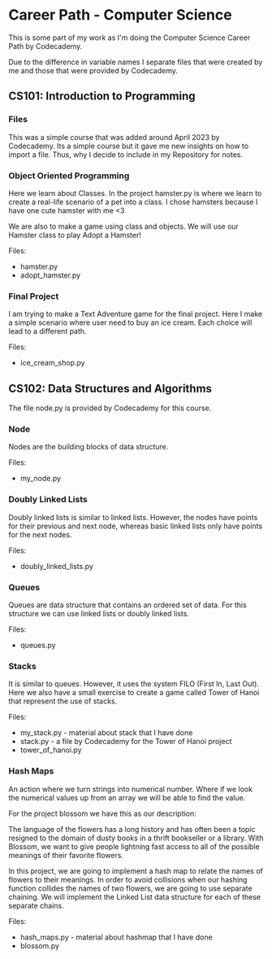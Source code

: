# Career Path - Computer Science

This is some part of my work as I'm doing the Computer Science Career Path by Codecademy.

Due to the difference in variable names I separate files that were created by me and those that were provided by Codecademy.

## CS101: Introduction to Programming

### Files

This was a simple course that was added around April 2023 by Codecademy. Its a simple course but it gave me new insights on how to import a file. Thus, why I decide to include in my Repository for notes.

### Object Oriented Programming
Here we learn about Classes. In the project hamster.py is where we learn to create a real-life scenario of a pet into a class. I chose hamsters because I have one cute hamster with me <3

We are also to make a game using class and objects. We will use our Hamster class to play Adopt a Hamster!

Files:
* hamster.py
* adopt_hamster.py

### Final Project
I am trying to make a Text Adventure game for the final project. Here I make a simple scenario where user need to buy an ice cream. Each choice will lead to a different path.

Files:
* ice_cream_shop.py

## CS102: Data Structures and Algorithms

The file node.py is provided by Codecademy for this course.

### Node

Nodes are the building blocks of data structure.

Files:

* my_node.py

### Doubly Linked Lists

Doubly linked lists is similar to linked lists. However, the nodes have points for their previous and next node, whereas basic linked lists only have points for the next nodes.

Files:

* doubly_linked_lists.py

### Queues

Queues are data structure that contains an ordered set of data. For this structure we can use linked lists or doubly linked lists.

Files:

* queues.py

### Stacks

It is similar to queues. However, it uses the system FILO (First In, Last Out). Here we also have a small exercise to create a game called Tower of Hanoi that represent the use of stacks.

Files:

* my_stack.py - material about stack that I have done
* stack.py - a file by Codecademy for the Tower of Hanoi project
* tower_of_hanoi.py

### Hash Maps

An action where we turn strings into numerical number. Where if we look the numerical values up from an array we will be able to find the value.

For the project blossom we have this as our description:

The language of the flowers has a long history and has often been a topic resigned to the domain of dusty books in a thrift bookseller or a library. With Blossom, we want to give people lightning fast access to all of the possible meanings of their favorite flowers.

In this project, we are going to implement a hash map to relate the names of flowers to their meanings. In order to avoid collisions when our hashing function collides the names of two flowers, we are going to use separate chaining. We will implement the Linked List data structure for each of these separate chains.

Files:

* hash_maps.py - material about hashmap that I have done
* blossom.py
